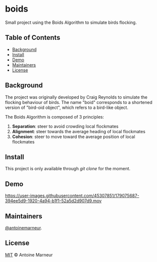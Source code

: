 # boids

Small project using the Boids Algorithm to simulate birds flocking.

## Table of Contents

- [Background](#background)
- [Install](#install)
- [Demo](#demo)
- [Maintainers](#maintainers)
- [License](#license)

## Background

The project was originally developed by Craig Reynolds to simulate the flocking behaviour of birds.
The name "boid" corresponds to a shortened version of "bird-oid object", which refers to a bird-like object.

The Boids Algorithm is composed of 3 principles:

1. **Separation**: steer to avoid crowding local flockmates
2. **Alignment**: steer towards the average heading of local flockmates
3. **Cohesion**: steer to move toward the average position of local flockmates

## Install

This project is only available through *git clone* for the moment.

## Demo

https://user-images.githubusercontent.com/45307851/179075687-394ee5d9-1920-4a94-b1f1-52a5d2d907d9.mov

## Maintainers

[@antoinemarneur](https://github.com/antoinemarneur).

## License

[MIT](LICENSE) © Antoine Marneur
